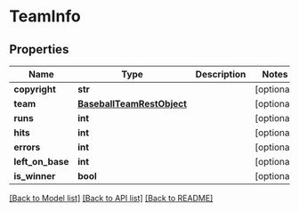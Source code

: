 # TeamInfo

## Properties
Name | Type | Description | Notes
------------ | ------------- | ------------- | -------------
**copyright** | **str** |  | [optional] 
**team** | [**BaseballTeamRestObject**](BaseballTeamRestObject.md) |  | [optional] 
**runs** | **int** |  | [optional] 
**hits** | **int** |  | [optional] 
**errors** | **int** |  | [optional] 
**left_on_base** | **int** |  | [optional] 
**is_winner** | **bool** |  | [optional] 

[[Back to Model list]](../README.md#documentation-for-models) [[Back to API list]](../README.md#documentation-for-api-endpoints) [[Back to README]](../README.md)

